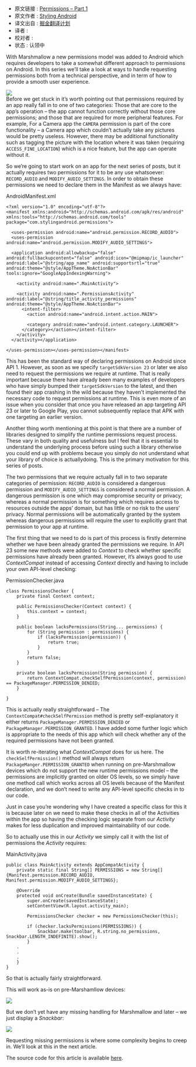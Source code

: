 * 原文链接 : [Permissions – Part 1](https://blog.stylingandroid.com/permissions-part-1/)
* 原文作者 : [Styling Android](https://blog.stylingandroid.com/)
* 译文出自 : [掘金翻译计划](https://github.com/xitu/gold-miner)
* 译者 : 
* 校对者 :
* 状态 : 认领中


With Marshmallow a new permissions model was added to Android which requires developers to take a somewhat different approach to permissions on Android. In this series we’ll take a look at ways to handle requesting permissions both from a technical perspective, and in term of how to provide a smooth user experience.  

[![](http://ww1.sinaimg.cn/large/9b5c8bd8jw1f1ad3bu5htj206o06oq32.jpg)  
](https://blog.stylingandroid.com/?attachment_id=3476)Before we get stuck in it’s worth pointing out that permissions required by an app really fall in to one of two categories: Those that are core to the app’s operation – the app cannot function correctly without those core permissions; and those that are required for more peripheral features. For example, For a Camera app the `CAMERA` permission is part of the core functionality – a Camera app which couldn’t actually take any pictures would be pretty useless. However, there may be additional functionality such as tagging the picture with the location where it was taken (requiring `ACCESS_FINE_LOCATION`) which is a nice feature, but the app can operate without it.

So we’re going to start work on an app for the next series of posts, but it actually requires two permissions for it to be any use whatsoever: `RECORD_AUDIO` and `MODIFY_AUDIO_SETTINGS`. In order to obtain these permissions we need to declare them in the Manifest as we always have:


<span>AndroidManifest.xml</span>

    <?xml version="1.0" encoding="utf-8"?>
    <manifest xmlns:android="http://schemas.android.com/apk/res/android" xmlns:tools="http://schemas.android.com/tools" package="com.stylingandroid.permissions">

      <uses-permission android:name="android.permission.RECORD_AUDIO">
      <uses-permission android:name="android.permission.MODIFY_AUDIO_SETTINGS">

      <application android:allowbackup="false" android:fullbackupcontent="false" android:icon="@mipmap/ic_launcher" android:label="@string/app_name" android:supportsrtl="true" android:theme="@style/AppTheme.NoActionBar" tools:ignore="GoogleAppIndexingWarning">

        <activity android:name=".MainActivity">

        <activity android:name=".PermissionsActivity" android:label="@string/title_activity_permissions" android:theme="@style/AppTheme.NoActionBar">
          <intent-filter>
            <action android:name="android.intent.action.MAIN">

            <category android:name="android.intent.category.LAUNCHER">
          </category></action></intent-filter>
        </activity>
      </activity></application>

    </uses-permission></uses-permission></manifest>

This has been the standard way of declaring permissions on Android since API 1\. However, as soon as we specify `targetSdkVersion 23` or later we also need to request the permissions we require at runtime. That is really important because there have already been many examples of developers who have simply bumped their `targetSdkVersion` to the latest, and then found their app crashing in the wild because they haven’t implemented the necessary code to request permissions at runtime. This is even more of an issue when you consider that once you have released an app targeting API 23 or later to Google Play, you cannot subsequently replace that APK with one targeting an earlier version.

Another thing worth mentioning at this point is that there are a number of libraries designed to simplify the runtime permissions request process. These vary in both quality and usefulness but I feel that it is essential to understand the underlying process before using such a library otherwise you could end up with problems becaue you simply do not understand what your library of choice is actuallydoing. This is the primary motivation for this series of posts.

The two permissions that we require actually fall in to two separate categories of permission: `RECORD_AUDIO` is considered a dangerous permission and `MODIFY_AUDIO_SETTINGS` is considered a normal permission. A dangerous permission is one which may compromise security or privacy; whereas a normal permission is for something which requires access to resources outside the apps’ domain, but has little or no risk to the users’ privacy. Normal permissions will be automatically granted by the system whereas dangerous permissions will require the user to explicitly grant that permission to your app at runtime.

The first thing that we need to do is part of this process is firstly determine whether we have been already granted the permissions we require. In API 23 some new methods were added to _Context_ to check whether specific permissions have already been granted. However, it’s always good to use _ContextCompat_ instead of accessing _Context_ directly and having to include your own API-level checking:


<span>PermissionChecker.java</span>

    class PermissionsChecker {
        private final Context context;

        public PermissionsChecker(Context context) {
            this.context = context;
        }

        public boolean lacksPermissions(String... permissions) {
            for (String permission : permissions) {
                if (lacksPermission(permission)) {
                    return true;
                }
            }
            return false;
        }

        private boolean lacksPermission(String permission) {
            return ContextCompat.checkSelfPermission(context, permission) == PackageManager.PERMISSION_DENIED;
        }

    }

This is actually really straightforward – The `ContextCompat#checkSelfPermission` method is pretty self-explanatory it either returns `PackageManager.PERMISSION_DENIED` or `PackageManager.PERMISSION_GRANTED`. I have added some further logic which is appropriate to the needs of this app which will check whether any of the required permissions have not been granted.

It is worth re-iterating what _ContextCompat_ does for us here. The `checkSelfPermission()` method will always return `PackageManger.PERMISSION_GRANTED` when running on pre-Marshmallow devices which do not support the new runtime permissions model – the permissions are implicitly granted on older OS levels, so we simply have one method call which works across all OS levels because of the Manifest declaration, and we don’t need to write any API-level specific checks in to our code.

Just in case you’re wondering why I have created a specific class for this it is because later on we need to make these checks in all of the Activities within the app so having the checking logic separate from our _Activity_ makes for less duplication and improved maintainability of our code.

So to actually use this in our _Activity_ we simply call it with the list of permissions the _Activity_ requires:


<span>MainActivity.java</span>

    public class MainActivity extends AppCompatActivity {
        private static final String[] PERMISSIONS = new String[] {Manifest.permission.RECORD_AUDIO, Manifest.permission.MODIFY_AUDIO_SETTINGS};

        @Override
        protected void onCreate(Bundle savedInstanceState) {
            super.onCreate(savedInstanceState);
            setContentView(R.layout.activity_main);

            PermissionsChecker checker = new PermissionsChecker(this);

            if (checker.lacksPermissions(PERMISSIONS)) {
                Snackbar.make(toolbar, R.string.no_permissions, Snackbar.LENGTH_INDEFINITE).show();
            }
        .
        .
        .
        }
    }

So that is actually fairly straightforward.

This will work as-is on pre-Marshamllow devices:

![](http://ww4.sinaimg.cn/large/675f4a91jw1f1dpo9nh1bj21kw16oabl.jpg)

But we don’t yet have any missing handling for Marshmallow and later – we just display a _Snackbar_:

![](http://ww2.sinaimg.cn/large/675f4a91jw1f1dpp12qimj21kw16owgi.jpg)

Requesting missing permissions is where some complexity begins to creep in. We’ll look at this in the next article.

The source code for this article is available [here](https://github.com/StylingAndroid/Permissions/tree/Part1).
